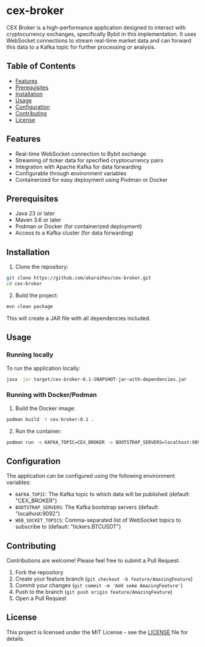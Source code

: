 # cex-broker

CEX Broker is a high-performance application designed to interact with cryptocurrency exchanges, specifically Bybit in this implementation. It uses WebSocket connections to stream real-time market data and can forward this data to a Kafka topic for further processing or analysis.

## Table of Contents
- [Features](#features)
- [Prerequisites](#prerequisites)
- [Installation](#installation)
- [Usage](#usage)
- [Configuration](#configuration)
- [Contributing](#contributing)
- [License](#license)

## Features

- Real-time WebSocket connection to Bybit exchange
- Streaming of ticker data for specified cryptocurrency pairs
- Integration with Apache Kafka for data forwarding
- Configurable through environment variables
- Containerized for easy deployment using Podman or Docker

## Prerequisites

- Java 23 or later
- Maven 3.6 or later
- Podman or Docker (for containerized deployment)
- Access to a Kafka cluster (for data forwarding)

## Installation

1. Clone the repository:

```bash
git clone https://github.com/akarazhev/cex-broker.git
cd cex-broker
```

2. Build the project:

```bash
mvn clean package
```

This will create a JAR file with all dependencies included.

## Usage

### Running locally

To run the application locally:

```bash
java -jar target/cex-broker-0.1-SNAPSHOT-jar-with-dependencies.jar
```

### Running with Docker/Podman

1. Build the Docker image:

```bash
podman build -t cex-broker:0.1 .
```

2. Run the container:

```bash
podman run -e KAFKA_TOPIC=CEX_BROKER -e BOOTSTRAP_SERVERS=localhost:9092 -e WEB_SOCKET_TOPICS=tickers.BTCUSDT cex-broker:0.1
```

## Configuration

The application can be configured using the following environment variables:

- `KAFKA_TOPIC`: The Kafka topic to which data will be published (default: "CEX_BROKER")
- `BOOTSTRAP_SERVERS`: The Kafka bootstrap servers (default: "localhost:9092")
- `WEB_SOCKET_TOPICS`: Comma-separated list of WebSocket topics to subscribe to (default: "tickers.BTCUSDT")

## Contributing

Contributions are welcome! Please feel free to submit a Pull Request.

1. Fork the repository
2. Create your feature branch (`git checkout -b feature/AmazingFeature`)
3. Commit your changes (`git commit -m 'Add some AmazingFeature'`)
4. Push to the branch (`git push origin feature/AmazingFeature`)
5. Open a Pull Request

## License

This project is licensed under the MIT License - see the [LICENSE](LICENSE) file for details.